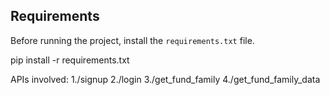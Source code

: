 ## Requirements

Before running the project, install the `requirements.txt` file.

pip install -r requirements.txt

APIs involved:
1./signup 
2./login
3./get_fund_family
4./get_fund_family_data


